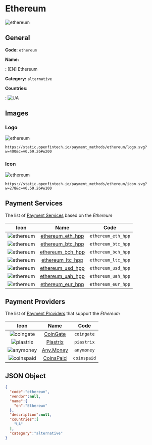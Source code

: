 
# Ethereum 
![ethereum](https://static.openfintech.io/payment_methods/ethereum/logo.svg?w=400&c=v0.59.26#w200)  

## General 
**Code:** `ethereum` 
 
**Name:** 
 
:	[EN] Ethereum 
 
**Category:** `alternative` 
 
**Countries:** 
 
:	![UA](https://cdnjs.cloudflare.com/ajax/libs/flag-icon-css/3.3.0/flags/4x3/ua.svg#w24)  

## Images 

### Logo 
![ethereum](https://static.openfintech.io/payment_methods/ethereum/logo.svg?w=400&c=v0.59.26#w200)  

```
https://static.openfintech.io/payment_methods/ethereum/logo.svg?w=400&c=v0.59.26#w200
```  

### Icon 
![ethereum](https://static.openfintech.io/payment_methods/ethereum/icon.svg?w=278&c=v0.59.26#w100)  

```
https://static.openfintech.io/payment_methods/ethereum/icon.svg?w=278&c=v0.59.26#w100
```  

## Payment Services 
 
The list of [Payment Services](/payment-services/) based on the _Ethereum_ 

|Icon|Name|Code| 
|:---:|:---:|:---:| 
|![ethereum](https://static.openfintech.io/payment_methods/ethereum/icon.svg?w=278&c=v0.59.26#w100) |[ethereum_eth_hpp](/payment-services/ethereum_eth_hpp/)|`ethereum_eth_hpp`| 
|![ethereum](https://static.openfintech.io/payment_methods/ethereum/icon.svg?w=278&c=v0.59.26#w100) |[ethereum_btc_hpp](/payment-services/ethereum_btc_hpp/)|`ethereum_btc_hpp`| 
|![ethereum](https://static.openfintech.io/payment_methods/ethereum/icon.svg?w=278&c=v0.59.26#w100) |[ethereum_bch_hpp](/payment-services/ethereum_bch_hpp/)|`ethereum_bch_hpp`| 
|![ethereum](https://static.openfintech.io/payment_methods/ethereum/icon.svg?w=278&c=v0.59.26#w100) |[ethereum_ltc_hpp](/payment-services/ethereum_ltc_hpp/)|`ethereum_ltc_hpp`| 
|![ethereum](https://static.openfintech.io/payment_methods/ethereum/icon.svg?w=278&c=v0.59.26#w100) |[ethereum_usd_hpp](/payment-services/ethereum_usd_hpp/)|`ethereum_usd_hpp`| 
|![ethereum](https://static.openfintech.io/payment_methods/ethereum/icon.svg?w=278&c=v0.59.26#w100) |[ethereum_uah_hpp](/payment-services/ethereum_uah_hpp/)|`ethereum_uah_hpp`| 
|![ethereum](https://static.openfintech.io/payment_methods/ethereum/icon.svg?w=278&c=v0.59.26#w100) |[ethereum_eur_hpp](/payment-services/ethereum_eur_hpp/)|`ethereum_eur_hpp`| 
 

## Payment Providers 
 
The list of [Payment Providers](/payment-providers/) that support the _Ethereum_ 

|Icon|Name|Code| 
|:---:|:---:|:---:| 
|![coingate](https://static.openfintech.io/payment_providers/coingate/icon.svg?w=278&c=v0.59.26#w100) |[CoinGate](/payment-providers/coingate/)|`coingate`| 
|![piastrix](https://static.openfintech.io/payment_providers/piastrix/icon.svg?w=278&c=v0.59.26#w100) |[Piastrix](/payment-providers/piastrix/)|`piastrix`| 
|![anymoney](https://static.openfintech.io/payment_providers/anymoney/icon.svg?w=278&c=v0.59.26#w100) |[Any.Money](/payment-providers/anymoney/)|`anymoney`| 
|![coinspaid](https://static.openfintech.io/payment_providers/coinspaid/icon.png?w=278&c=v0.59.26#w100) |[CoinsPaid](/payment-providers/coinspaid/)|`coinspaid`| 
 

## JSON Object 

```json
{
  "code":"ethereum",
  "vendor":null,
  "name":{
    "en":"Ethereum"
  },
  "description":null,
  "countries":[
    "UA"
  ],
  "category":"alternative"
}
```  

